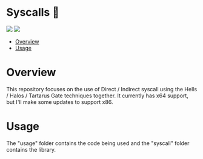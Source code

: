 # Syscalls 🦀

<p align="left">
	<a href="https://www.rust-lang.org/"><img src="https://img.shields.io/badge/made%20with-Rust-red"></a>
	<a href="#"><img src="https://img.shields.io/badge/platform-windows-blueviolet"></a>
</p>

- [Overview](#overview)
- [Usage](#usage)

# Overview
This repository focuses on the use of Direct / Indirect syscall using the Hells / Halos / Tartarus Gate techniques together. It currently has x64 support, but I'll make some updates to support x86.

# Usage 
The "usage" folder contains the code being used and the "syscall" folder contains the library.